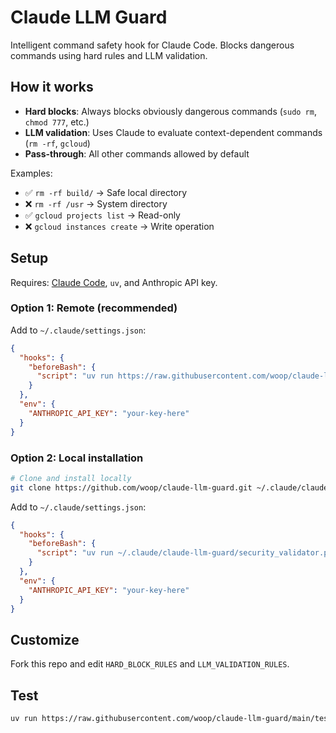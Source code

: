 # Claude LLM Guard

Intelligent command safety hook for Claude Code. Blocks dangerous commands using hard rules and LLM validation.

## How it works

- **Hard blocks**: Always blocks obviously dangerous commands (`sudo rm`, `chmod 777`, etc.)
- **LLM validation**: Uses Claude to evaluate context-dependent commands (`rm -rf`, `gcloud`)  
- **Pass-through**: All other commands allowed by default

Examples:
- ✅ `rm -rf build/` → Safe local directory
- ❌ `rm -rf /usr` → System directory  
- ✅ `gcloud projects list` → Read-only
- ❌ `gcloud instances create` → Write operation

## Setup

Requires: [Claude Code](https://claude.ai/code), `uv`, and Anthropic API key.

### Option 1: Remote (recommended)

Add to `~/.claude/settings.json`:

```json
{
  "hooks": {
    "beforeBash": {
      "script": "uv run https://raw.githubusercontent.com/woop/claude-llm-guard/main/security_validator.py"
    }
  },
  "env": {
    "ANTHROPIC_API_KEY": "your-key-here"
  }
}
```

### Option 2: Local installation

```bash
# Clone and install locally
git clone https://github.com/woop/claude-llm-guard.git ~/.claude/claude-llm-guard
```

Add to `~/.claude/settings.json`:

```json
{
  "hooks": {
    "beforeBash": {
      "script": "uv run ~/.claude/claude-llm-guard/security_validator.py"
    }
  },
  "env": {
    "ANTHROPIC_API_KEY": "your-key-here"
  }
}
```

## Customize

Fork this repo and edit `HARD_BLOCK_RULES` and `LLM_VALIDATION_RULES`.

## Test

```bash
uv run https://raw.githubusercontent.com/woop/claude-llm-guard/main/test_security_validator.py
```